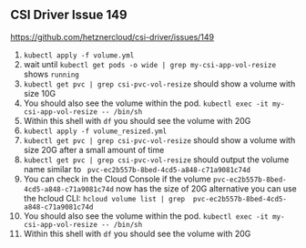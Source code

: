 ## CSI Driver Issue 149

https://github.com/hetznercloud/csi-driver/issues/149

1. `kubectl apply -f volume.yml`
2. wait until `kubectl get pods -o wide | grep my-csi-app-vol-resize` shows `running`
3. `kubectl get pvc | grep csi-pvc-vol-resize` should show a volume with size 10G
4. You should also see the volume within the pod. `kubectl exec -it my-csi-app-vol-resize -- /bin/sh`
5. Within this shell with `df` you should see the volume with 20G
6. `kubectl apply -f volume_resized.yml`
7. `kubectl get pvc | grep csi-pvc-vol-resize` should show a volume with size 20G after a small amount of time
8. `kubectl get pvc | grep csi-pvc-vol-resize` should output the volume name similar to ` pvc-ec2b557b-8bed-4cd5-a848-c71a9081c74d` 
9. You can check in the Cloud Console if the volume `pvc-ec2b557b-8bed-4cd5-a848-c71a9081c74d` now has the size of 20G alternative you can use the hcloud CLI: `hcloud volume list | grep  pvc-ec2b557b-8bed-4cd5-a848-c71a9081c74d`
10. You should also see the volume within the pod. `kubectl exec -it my-csi-app-vol-resize -- /bin/sh`
11. Within this shell with `df` you should see the volume with 20G
